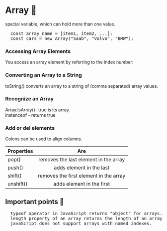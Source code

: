 # Array :open_file_folder:
special variable, which can hold more than one value.
<pre>
  const array_name = [item1, item2, ...];
  const cars = new Array("Saab", "Volvo", "BMW");
</pre>
### Accessing Array Elements
You access an array element by referring to the index number:
### Converting an Array to a String
toString() converts an array to a string of (comma separated) array values.
### Recognize an Array
Array.isArray()- true is its array.<br/>
instanceof - returns true
### Add or del elements
Colons can be used to align columns.

| Properties    | Are           | 
| ------------- |:-------------:|
| pop()         | removes the last element in the array |  
| push()        | adds element in the last      |   
| shift() | removes the first element in the array    |
| unshift() | adds element in the first  |
## Important points :red_circle:
<pre>
  typeof operator in JavaScript returns "object" for arrays.
  length property of an array returns the length of an array.
  javaScript does not support arrays with named indexes.
</pre>
